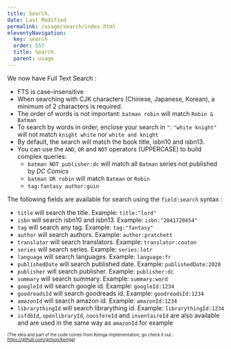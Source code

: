 ```yaml
---
title: Search.
date: Last Modified 
permalink: /usage/search/index.html
eleventyNavigation:
  key: search
  order: 557
  title: Search.
  parent: usage
---
```


We now have Full Text Search : 

- FTS is case-insensitive
- When searching with CJK characters (Chinese, Japanese, Korean), a minimum of 2 characters is required.
- The order of words is not important: `batman robin` will match `Robin & Batman`
- To search by words in order, enclose your search in `"`: `"white knight"` will not match `knight white` nor `white and knight`
- By default, the search will match the book title, isbn10 and isbn13.
- You can use the `AND`, `OR` and `NOT` operators (UPPERCASE) to build complex queries:
  - `batman NOT publisher:dc` will match all `Batman` series not published by _DC Comics_
  - `batman OR robin` will match `Batman` or `Robin`
  - `tag:fantasy author:guin`

The following fields are available for search using the `field:search` syntax :

- `title` will search the title. Example: `title:"lord"`
- `isbn` will search isbn10 and isbn13. Example: `isbn:"2841720454"`
- `tag` will search any tag. Example: `tag:"fantasy"`
- `author` will search authors. Example: `author:pratchett`
- `translator` will search translators. Example: `translator:couton`
- `series` will search series. Example: `series:lotr`
- `language` will search languages. Example: `language:fr`
- `publishedDate` will search published date. Example: `publishedDate:2020`
- `publisher` will search publisher. Example: `publisher:dc`
- `summary` will search summary. Example: `summary:word`
- `googleId` will search google id. Example: `googleId:1234`
- `goodreadsId` will search goodreads id. Example: `goodreadsId:1234`
- `amazonId` will search amazon id. Example: `amazonId:1234`
- `librarythingId` will search librarything id. Example: `librarythingId:1234`
- `isfdbId`, `openlibraryId`, `noosfereId` and `inventaireId` are also available and are used in the same way as `amazonId` for example


<sub><sup>(The idea and part of the code comes from Komga implementation, go check it out : https://github.com/gotson/komga)</sub></sup>
